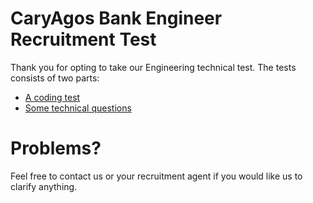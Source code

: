 # CaryAgos Bank Engineer Recruitment Test

Thank you for opting to take our Engineering technical test. The tests consists of two parts: 

* [A coding test](#coding-test)
* [Some technical questions](#technical-questions)

# Problems?

Feel free to contact us or your recruitment agent if you would like us to clarify anything.
